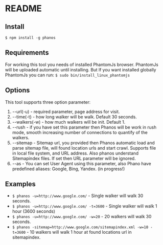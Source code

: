 README
======

Install
-------

`$ npm install -g phanos`

Requirements
------------

For working this tool you needs of installed PhantomJs browser.
PhantomJs will be uploaded automatic until installing.
But If you want installed globally PhantomJs you can run:
`$ sudo bin/install_linux_phantomjs`

Options
-------

This tool supports three option parameter:

1. --url(-u) - required parameter, page address for visit.
2. --time(-t) - how long walker will be walk. Default 30 seconds.
3. --walkers(-w) - how much walkers will be init. Default 1.
4. --rush - if you have set this parameter then Phanos will be work in rush mode, smooth increasing number of connections to quantify of the walkers.
5. --sitemap - Sitemap url, you provided then Phanos automatic load and parse sitemap file, will found location urls and start crawl.
Supports file in local file system, and URL address. Also phanos understand Sitemapindex files. If set then URL parameter will be ignored.
6. --as - You can set User Agent using this parameter, also Phano have predefined aliases: Google, Bing, Yandex. (in progress!)

Examples
--------

- `$ phanos -u=http://www.google.com/` - Single walker will walk 30 seconds.
- `$ phanos -u=http://www.google.com/ -t=3600` - Single walker will walk 1 hour (3600 seconds)
- `$ phanos -u=http://www.google.com/ -w=20` - 20 walkers will walk 30 seconds.
- `$ phanos -sitemap=http://www.google.com/sitemapindex.xml -w=10 -t=3600` - 10 walkers will walk 1 hour at found locations url in sitemapindex.
